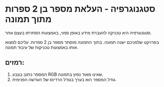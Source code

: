 <html>
<head>
  <title>README File</title>
</head>
<body>
  <h1>סטגנוגרפיה - העלאת מספר בן 2 ספרות מתוך תמונה</h1>
  <p>סטגנוגרפיה היא טכניקה להעברת מידע באופן סמוי, באמצעות הסתרתו בעצם אחר.</p>
  <p>בפרויקט שלפניכם ישנה תמונה. בתוך התמונה מוסתר מספר בן 2 ספרות. עליכם למצוא אותו באמצעות טכניקות של עיבוד תמונה.</p>
  <h2>רמזים:</h2>
  <ol>
    <li>המספר כתוב בצבע RGB שאינו מאוד נפוץ בתמונה.</li>
    <li>גודל המספר הוא בערך בגודל הרדיוס של העדשה הפנימית.</li>
  </ol>
</body>
</html>
